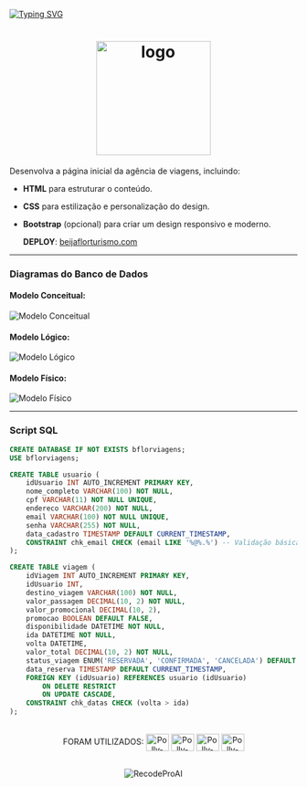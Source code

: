 [![Typing SVG](https://readme-typing-svg.herokuapp.com?font=Montserrat&size=30&pause=1000&color=4e41a6&random=false&width=435&lines=Projeto+Agência+de+Viagens)](https://git.io/typing-svg)
<h1 align="center">
      <img alt="logo" title="logo" src="https://github.com/user-attachments/assets/82578e69-5457-4a7b-8330-e33b86eca7ba" width="200vw"/>
</h1>

Desenvolva a página inicial da agência de viagens, incluindo:
- **HTML** para estruturar o conteúdo.
- **CSS** para estilização e personalização do design.
- **Bootstrap** (opcional) para criar um design responsivo e moderno.

  **DEPLOY**: [beijaflorturismo.com](https://beijaflort2.netlify.app/)

---

### Diagramas do Banco de Dados

#### Modelo Conceitual:
![Modelo Conceitual](https://github.com/user-attachments/assets/9166f3a0-9c48-468d-beef-03c58460d009)


#### Modelo Lógico:
![Modelo Lógico](https://github.com/user-attachments/assets/2e154ff3-ad8d-4f64-8953-9afd5fbb3781)

#### Modelo Físico:
![Modelo Físico](https://github.com/user-attachments/assets/7d65d2e5-94a2-463d-ba2e-6f68136d8d14)

---


### Script SQL

```sql
CREATE DATABASE IF NOT EXISTS bflorviagens;
USE bflorviagens;

CREATE TABLE usuario (
    idUsuario INT AUTO_INCREMENT PRIMARY KEY,
    nome_completo VARCHAR(100) NOT NULL, 
    cpf VARCHAR(11) NOT NULL UNIQUE, 
    endereco VARCHAR(200) NOT NULL, 
    email VARCHAR(100) NOT NULL UNIQUE, 
    senha VARCHAR(255) NOT NULL, 
    data_cadastro TIMESTAMP DEFAULT CURRENT_TIMESTAMP,
    CONSTRAINT chk_email CHECK (email LIKE '%@%.%') -- Validação básica de email
);

CREATE TABLE viagem (
    idViagem INT AUTO_INCREMENT PRIMARY KEY,
    idUsuario INT, 
    destino_viagem VARCHAR(100) NOT NULL,
    valor_passagem DECIMAL(10, 2) NOT NULL,  
    valor_promocional DECIMAL(10, 2),
    promocao BOOLEAN DEFAULT FALSE,
    disponibilidade DATETIME NOT NULL,
    ida DATETIME NOT NULL,
    volta DATETIME,
    valor_total DECIMAL(10, 2) NOT NULL,
    status_viagem ENUM('RESERVADA', 'CONFIRMADA', 'CANCELADA') DEFAULT 'RESERVADA',
    data_reserva TIMESTAMP DEFAULT CURRENT_TIMESTAMP,
    FOREIGN KEY (idUsuario) REFERENCES usuario (idUsuario)
        ON DELETE RESTRICT
        ON UPDATE CASCADE,
    CONSTRAINT chk_datas CHECK (volta > ida)
);


```

<div style="display: inline_block" align="center"><br>
FORAM UTILIZADOS:
<img align="center" alt="Polly-VS" height="30" width="40" src="https://cdn.jsdelivr.net/gh/devicons/devicon/icons/vscode/vscode-original.svg">  
<img align="center" alt="Polly-Html" height="30" width="40" src="https://cdn.jsdelivr.net/gh/devicons/devicon/icons/html5/html5-original.svg">
<img align="center" alt="Polly-CSS" height="30" width="40" src="https://cdn.jsdelivr.net/gh/devicons/devicon/icons/css3/css3-original.svg">
<img align="center" alt="Polly-bootstrap" height="30" width="40" src="https://cdn.jsdelivr.net/gh/devicons/devicon/icons/bootstrap/bootstrap-original.svg"> <br><br>
  
![RecodeProAI](https://img.shields.io/badge/RecodeProAI-4e41a6?style=for-the-badge&logo=chipperci&logoColor=white)
</div><br> 


